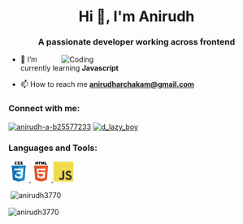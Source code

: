 <h1 align="center">Hi 👋, I'm Anirudh</h1>
<h3 align="center">A passionate developer working across frontend</h3>

<img align="right" alt="Coding" width="400" src="https://cdn.dribbble.com/users/1019864/screenshots/3079099/media/6926dbbe73b43f4ec5fe67c721489033.gif">

- 🌱 I’m currently learning **Javascript**

- 📫 How to reach me **anirudharchakam@gmail.com**

<h3 align="left">Connect with me:</h3>
<p align="left">
<a href="https://linkedin.com/in/anirudh-a-b25577233" target="blank"><img align="center" src="https://raw.githubusercontent.com/rahuldkjain/github-profile-readme-generator/master/src/images/icons/Social/linked-in-alt.svg" alt="anirudh-a-b25577233" height="30" width="40" /></a>
<a href="https://instagram.com/d_lazy_boy" target="_blank"><img align="center" src="https://raw.githubusercontent.com/rahuldkjain/github-profile-readme-generator/master/src/images/icons/Social/instagram.svg" alt="d_lazy_boy" height="30" width="40" /></a>
</p>

<h3 align="left">Languages and Tools:</h3>
<p align="left"> <a href="https://www.w3schools.com/css/" target="blank" rel="noreferrer"> <img src="https://raw.githubusercontent.com/devicons/devicon/master/icons/css3/css3-original-wordmark.svg" alt="css3" width="40" height="40"/> </a> <a href="https://www.w3.org/html/" target="_blank" rel="noreferrer"> <img src="https://raw.githubusercontent.com/devicons/devicon/master/icons/html5/html5-original-wordmark.svg" alt="html5" width="40" height="40"/> </a> <a href="https://developer.mozilla.org/en-US/docs/Web/JavaScript" target="_blank" rel="noreferrer"> <img src="https://raw.githubusercontent.com/devicons/devicon/master/icons/javascript/javascript-original.svg" alt="javascript" width="40" height="40"/> </a> </p>

<p>&nbsp;<img align="center" src="https://github-readme-stats.vercel.app/api?username=anirudh3770&show_icons=true&locale=en" alt="anirudh3770" /></p>

<p><img align="center" src="https://github-readme-streak-stats.herokuapp.com/?user=anirudh3770&" alt="anirudh3770" /></p>
